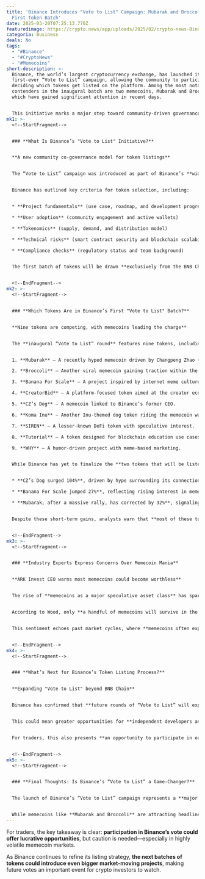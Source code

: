 ```yaml
---
title: 'Binance Introduces "Vote to List" Campaign: Mubarak and Broccoli Lead
  First Token Batch'
date: 2025-03-20T07:25:13.770Z
featuredimage: https://crypto.news/app/uploads/2025/02/crypto-news-Binance-option33-1380x820.webp
categoria: Business
deals: No
tags:
  - "#Binance"
  - "#CryptoNews"
  - "#Memecoins"
short-description: >-
  Binance, the world’s largest cryptocurrency exchange, has launched its
  first-ever “Vote to List” campaign, allowing the community to participate in
  deciding which tokens get listed on the platform. Among the most notable
  contenders in the inaugural batch are two memecoins, Mubarak and Broccoli,
  which have gained significant attention in recent days.


  This initiative marks a major step toward community-driven governance, giving Binance users a more active role in shaping the exchange’s token offerings.
mk1: >-
  <!--StartFragment-->


  ### **What Is Binance’s "Vote to List" Initiative?**


  **A new community co-governance model for token listings**


  The “Vote to List” campaign was introduced as part of Binance’s **wider push toward community-driven decision-making** in crypto trading. Under this system, Binance users can **vote on tokens they want to see listed**, with selections ultimately subject to Binance’s internal **due diligence and compliance review**.


  Binance has outlined key criteria for token selection, including:


  * **Project fundamentals** (use case, roadmap, and development progress)

  * **User adoption** (community engagement and active wallets)

  * **Tokenomics** (supply, demand, and distribution model)

  * **Technical risks** (smart contract security and blockchain scalability)

  * **Compliance checks** (regulatory status and team background)


  The first batch of tokens will be drawn **exclusively from the BNB Chain ecosystem**, though Binance has indicated that future voting rounds may include **Binance Alpha and other ecosystems**.


  <!--EndFragment-->
mk2: >-
  <!--StartFragment-->


  ### **Which Tokens Are in Binance’s First "Vote to List" Batch?**


  **Nine tokens are competing, with memecoins leading the charge**


  The **inaugural “Vote to List” round** features nine tokens, including several trending **memecoins and niche projects**. These include:


  1. **Mubarak** – A recently hyped memecoin driven by Changpeng Zhao (CZ)-related speculation.

  2. **Broccoli** – Another viral memecoin gaining traction within the BNB Chain ecosystem.

  3. **Banana For Scale** – A project inspired by internet meme culture.

  4. **CreatorBid** – A platform-focused token aimed at the creator economy.

  5. **CZ’s Dog** – A memecoin linked to Binance’s former CEO.

  6. **Koma Inu** – Another Inu-themed dog token riding the memecoin wave.

  7. **SIREN** – A lesser-known DeFi token with speculative interest.

  8. **Tutorial** – A token designed for blockchain education use cases.

  9. **WHY** – A humor-driven project with meme-based marketing.


  While Binance has yet to finalize the **two tokens that will be listed**, traders are already speculating on potential winners. Notably, some of these memecoins have seen **triple-digit gains** in the past 24 hours.


  * **CZ’s Dog surged 104%**, driven by hype surrounding its connection to Binance’s former CEO.

  * **Banana For Scale jumped 27%**, reflecting rising interest in meme-driven projects.

  * **Mubarak, after a massive rally, has corrected by 32%**, signaling increased volatility.


  Despite these short-term gains, analysts warn that **most of these tokens may fade into obscurity**, a common pattern with speculative memecoins.


  <!--EndFragment-->
mk3: >-
  <!--StartFragment-->


  ### **Industry Experts Express Concerns Over Memecoin Mania**


  **ARK Invest CEO warns most memecoins could become worthless**


  The rise of **memecoins as a major speculative asset class** has sparked debate among financial experts. In a recent **Bloomberg interview**, **ARK Invest CEO Cathie Wood** shared her skepticism, warning that **most internet meme tokens and animal-themed cryptocurrencies will eventually become worthless**.


  According to Wood, only **a handful of memecoins will survive in the long run**, likely those that evolve beyond speculation and establish strong **utility, developer backing, and network effects**.


  This sentiment echoes past market cycles, where **memecoins often experience massive hype before fading out**. While some projects, like Dogecoin and Shiba Inu, have managed to **sustain long-term relevance**, others have disappeared into obscurity after brief periods of explosive growth.


  <!--EndFragment-->
mk4: >-
  <!--StartFragment-->


  ### **What’s Next for Binance’s Token Listing Process?**


  **Expanding "Vote to List" beyond BNB Chain**


  Binance has confirmed that **future rounds of “Vote to List” will expand beyond the BNB Chain**, incorporating projects from **Binance Alpha and other blockchain ecosystems**.


  This could mean greater opportunities for **independent developers and emerging crypto projects** to secure a Binance listing, provided they meet **Binance’s due diligence standards**.


  For traders, this also presents **an opportunity to participate in early-stage token movements**, with potential for **high returns on winning projects**. However, given the speculative nature of memecoins, risk management remains critical.


  <!--EndFragment-->
mk5: >-
  <!--StartFragment-->


  ### **Final Thoughts: Is Binance’s “Vote to List” a Game-Changer?**


  The launch of Binance’s “Vote to List” campaign represents a **major shift in how token listings are determined**, giving the **community a more active role** in shaping the exchange’s trading landscape.


  While memecoins like **Mubarak and Broccoli** are attracting headlines, the broader impact of this initiative could extend beyond **short-term hype**, potentially setting a **new standard for decentralized exchange governance**.
---
```

For traders, the key takeaway is clear: **participation in Binance’s vote could offer lucrative opportunities**, but caution is needed—especially in highly volatile memecoin markets.

As Binance continues to refine its listing strategy, **the next batches of tokens could introduce even bigger market-moving projects**, making future votes an important event for crypto investors to watch.

<!--EndFragment-->